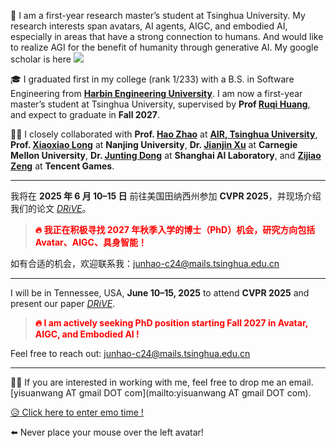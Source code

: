 👋 I am a first-year research master’s student at Tsinghua University. My research interests span avatars, AI agents, AIGC, and embodied AI, especially in areas that have a strong connection to humans.
And would like to realize AGI for the benefit of humanity through generative AI.
My google scholar is here <a href='https://scholar.google.com/citations?user=uVMnzPMAAAAJ'><img src="https://img.shields.io/endpoint?logo=Google%20Scholar&url=https%3A%2F%2Fcdn.jsdelivr.net%2Fgh%2Fyisuanwang%2Fyisuanwang.github.io@google-scholar-stats%2Fgs_data_shieldsio.json&labelColor=f6f6f6&color=9cf&style=flat&label=citations"></a>

🎓 I graduated first in my college (rank 1/233) with a B.S. in Software Engineering from **[Harbin Engineering University](https://english.hrbeu.edu.cn/)**.
I am now a first-year master’s student at Tsinghua University, supervised by **Prof [Ruqi Huang](https://rqhuang88.github.io/)**, and expect to graduate in **Fall 2027**.


🧑‍💻 I closely collaborated with **Prof. [Hao Zhao](https://scholar.google.com/citations?hl=en&user=ygQznUQAAAAJ)** at **[AIR, Tsinghua University](https://air.tsinghua.edu.cn/en/)**, **Prof. [Xiaoxiao Long](https://scholar.google.com/citations?user=W3G5kZEAAAAJ&hl=en)** at **Nanjing University**, **Dr. [Jianjin Xu](https://scholar.google.com/citations?user=mTV0usAAAAAJ&hl=en&oi=sra)** at **Carnegie Mellon University**, **Dr. [Junting Dong](https://scholar.google.com/citations?user=dEzL5pAAAAAJ&hl=en)** at **Shanghai AI Laboratory**, and **[Zijiao Zeng](https://openreview.net/profile?id=~Zijiao_Zeng1)** at **Tencent Games**.

---

我将在 **2025 年 6 月 10–15 日** 前往美国田纳西州参加 **CVPR 2025**，并现场介绍我们的论文 *[DRiVE](https://driveavatar.github.io/)*。

> **<span style="color:red">🔥 我正在积极寻找 2027 年秋季入学的博士（PhD）机会，研究方向包括 Avatar、AIGC、具身智能！</span>**

如有合适的机会，欢迎联系我：<junhao-c24@mails.tsinghua.edu.cn>

---

I will be in Tennessee, USA, **June 10–15, 2025** to attend **CVPR 2025** and present our paper *[DRiVE](https://driveavatar.github.io/)*.

> **<span style="color:red">🔥 I am actively seeking PhD position starting Fall 2027 in Avatar, AIGC, and Embodied AI !</span>**

Feel free to reach out: <junhao-c24@mails.tsinghua.edu.cn>

---

🙋‍♂️ If you are interested in working with me, feel free to drop me an email. [yisuanwang AT gmail DOT com](mailto:yisuanwang AT gmail DOT com). 

[😥 Click here to enter emo time !](https://yisuanwang.github.io/emo)

⬅️ Never place your mouse over the left avatar!